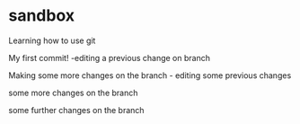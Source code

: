 # sandbox
Learning how to use git

My first commit! -editing a previous change on branch

Making some more changes on the branch - editing some previous changes

some more changes on the branch

some further changes on the branch